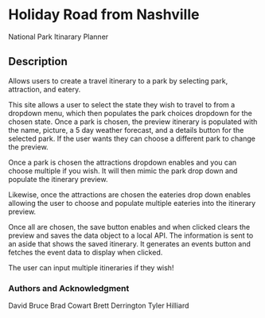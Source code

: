 # Holiday Road from Nashville
 National Park Itinarary Planner

## Description

Allows users to create a travel itinerary to a park by selecting park, attraction, and eatery.

This site allows a user to select the state they wish to travel to from a dropdown menu, 
which then populates the park choices dropdown for the chosen state. Once a park is chosen,
the preview itinerary is populated with the name, picture, a 5 day weather forecast, and a details button for the selected park. 
If the user wants they can choose a different park to change the preview.

Once a park is chosen the attractions dropdown enables and you can choose multiple if you wish.
It will then mimic the park drop down and populate the itinerary preview.

Likewise, once the attractions are chosen the eateries drop down enables allowing the user to choose
and populate multiple eateries into the itinerary preview.

Once all are chosen, the save button enables and when clicked clears the preview and saves the data object to a local API.
The information is sent to an aside that shows the saved itinerary. It generates an events button and fetches the event data to display when clicked.

The user can input multiple itineraries if they wish!



### Authors and Acknowledgment

David Bruce
Brad Cowart
Brett Derrington
Tyler Hilliard


